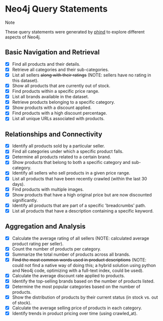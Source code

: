 # Neo4j Query Statements

> [!NOTE]
> These query statements were generated by [phind](https://www.phind.com/) to explore different aspects of Neo4j.

## Basic Navigation and Retrieval

- [x] Find all products and their details.
- [x] Retrieve all categories and their sub-categories.
- [x] List all sellers ~~along with their ratings~~ (NOTE: sellers have no rating in this dataset).
- [x] Show all products that are currently out of stock.
- [x] Find products within a specific price range.
- [x] List all brands available in the dataset.
- [x] Retrieve products belonging to a specific category.
- [x] Show products with a discount applied.
- [x] Find products with a high discount percentage.
- [x] List all unique URLs associated with products.

## Relationships and Connectivity

- [x] Identify all products sold by a particular seller.
- [x] Find all categories under which a specific product falls.
- [x] Determine all products related to a certain brand.
- [x] Show products that belong to both a specific category and sub-category.
- [x] Identify all sellers who sell products in a given price range.
- [x] List all products that have been recently crawled (within the last 30 days).
- [x] Find products with multiple images.
- [x] Show products that have a high original price but are now discounted significantly.
- [x] Identify all products that are part of a specific 'breadcrumbs' path.
- [x] List all products that have a description containing a specific keyword.

## Aggregation and Analysis

- [x] Calculate the average rating of all sellers (NOTE: calculated average product rating per seller).
- [x] Count the number of products per category.
- [x] Summarize the total number of products across all brands.
- [x] ~~Find the most common words used in product descriptions~~ (NOTE: could not find a native way of doing this; a hybrid solution using python and Neo4j code, optimizing with a full-text index, could be used).
- [x] Calculate the average discount rate applied to products.
- [x] Identify the top-selling brands based on the number of products listed.
- [x] Determine the most popular categories based on the number of products.
- [x] Show the distribution of products by their current status (in stock vs. out of stock).
- [x] Calculate the average selling price of products in each category.
- [x] Identify trends in product pricing over time (using crawled_at).
